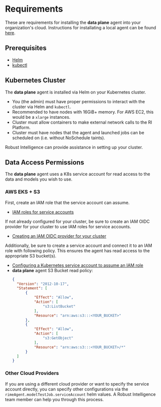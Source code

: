 # Requirements

These are requirements for installing the **data plane** agent into your organization's cloud. Instructions for installating a local agent can be found [here](local.md).

## Prerequisites

- [Helm](https://helm.sh/docs/intro/install/)
- [kubectl](https://kubernetes.io/docs/tasks/tools/)

## Kubernetes Cluster

The **data plane** agent is installed via Helm on your Kubernetes cluster.

- You (the admin) must have proper permissions to interact with the cluster via Helm and `kubectl`.
- Recommended to have nodes with 16GiB+ memory. For AWS EC2, this would be a `xlarge` instances.
- Cluster must allow containers to make external network calls to the RI Platform.
- Cluster must have nodes that the agent and launched jobs can be scheduled on (i.e. without NoSchedule taints).

Robust Intelligence can provide assistance in setting up your cluster.

## Data Access Permissions

The **data plane** agent uses a K8s service account for read access to the data and models you wish to use.

### AWS EKS + S3

First, create an IAM role that the service account can assume.
- [IAM roles for service accounts](https://docs.aws.amazon.com/eks/latest/userguide/iam-roles-for-service-accounts.html)

If not already configured for your cluster, be sure to create an IAM OIDC provider for your cluster to use IAM roles for service accounts.
- [Creating an IAM OIDC provider for your cluster](https://docs.aws.amazon.com/eks/latest/userguide/enable-iam-roles-for-service-accounts.html)

Additionally, be sure to create a service account and connect it to an IAM role with following policy. This ensures the agent has read access to the appropriate S3 bucket(s).
- [Configuring a Kubernetes service account to assume an IAM role](https://docs.aws.amazon.com/eks/latest/userguide/associate-service-account-role.html)
- **data plane** agent S3 Bucket read policy:
    ```json
    {
      "Version": "2012-10-17",
      "Statement": [
          {
              "Effect": "Allow",
              "Action": [
                  "s3:ListBucket"
              ],
              "Resource": "arn:aws:s3:::<YOUR_BUCKET>"
          },
          {
              "Effect": "Allow",
              "Action": [
                  "s3:GetObject"
              ],
              "Resource": "arn:aws:s3:::<YOUR_BUCKET>/*"
          }
      ]
    }
    ```

### Other Cloud Providers

If you are using a different cloud provider or want to specify the service account directly, you can specify other configurations via the `rimeAgent.modelTestJob.serviceAccount` helm values. A Robust Intelligence team member can help you through this process.

